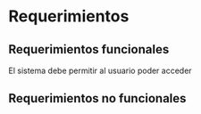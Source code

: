 # Requerimientos

## Requerimientos funcionales

El sistema debe permitir al usuario poder acceder 
## Requerimientos no funcionales